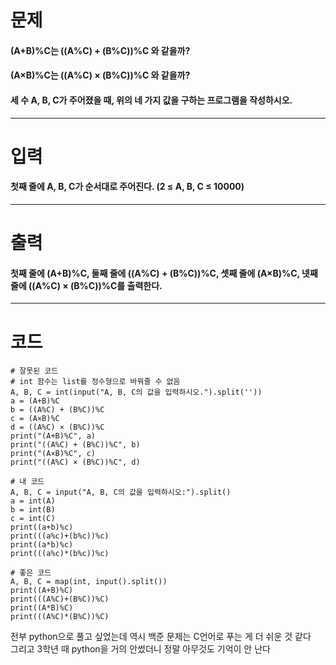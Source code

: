 # 문제
#### (A+B)%C는 ((A%C) + (B%C))%C 와 같을까?
#### (A×B)%C는 ((A%C) × (B%C))%C 와 같을까?
#### 세 수 A, B, C가 주어졌을 때, 위의 네 가지 값을 구하는 프로그램을 작성하시오.
***
# 입력
#### 첫째 줄에 A, B, C가 순서대로 주어진다. (2 ≤ A, B, C ≤ 10000)
***
# 출력
#### 첫째 줄에 (A+B)%C, 둘째 줄에 ((A%C) + (B%C))%C, 셋째 줄에 (A×B)%C, 넷째 줄에 ((A%C) × (B%C))%C를 출력한다.
***
# 코드  
```
# 잘못된 코드
# int 함수는 list를 정수형으로 바꿔줄 수 없음
A, B, C = int(input("A, B, C의 값을 입력하시오.").split(''))
a = (A+B)%C
b = ((A%C) + (B%C))%C
c = (A×B)%C
d = ((A%C) × (B%C))%C
print("(A+B)%C", a)
print("((A%C) + (B%C))%C", b)
print("(A×B)%C", c)
print("((A%C) × (B%C))%C", d)
```
```
# 내 코드
A, B, C = input("A, B, C의 값을 입력하시오:").split()
a = int(A)
b = int(B)
c = int(C)
print((a+b)%c)
print(((a%c)+(b%c))%c)
print((a*b)%c)
print(((a%c)*(b%c))%c)
```
```
# 좋은 코드
A, B, C = map(int, input().split())
print((A+B)%C)
print(((A%C)+(B%C))%C)
print((A*B)%C)
print(((A%C)*(B%C))%C)
```
전부 python으로 풀고 싶었는데 역시 백준 문제는 C언어로 푸는 게 더 쉬운 것 같다  
그리고 3학년 때 python을 거의 안썼더니 정말 아무것도 기억이 안 난다

